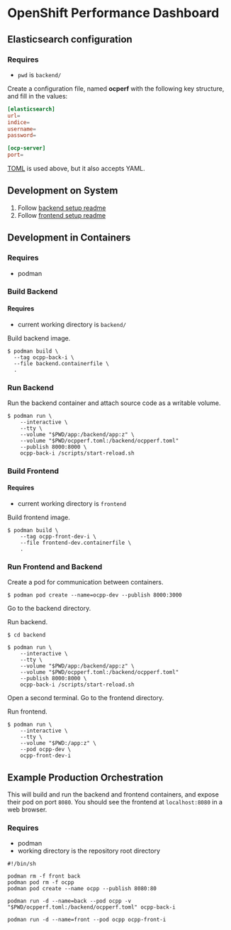 # OpenShift Performance Dashboard



## Elasticsearch configuration

### Requires

* `pwd` is `backend/`

Create a configuration file, named **ocperf** with the following key structure, and fill in the values:

```toml
[elasticsearch]
url=
indice=
username=
password=

[ocp-server]
port=
```

[TOML](https://toml.io/en/) is used above, but it also accepts YAML.


## Development on System

1. Follow [backend setup readme](backend/README.md)
2. Follow [frontend setup readme](frontend/README.md)


## Development in Containers

### Requires

* podman

### Build Backend

#### Requires

* current working directory is `backend/`

Build backend image.

    $ podman build \
      --tag ocpp-back-i \
      --file backend.containerfile \
      .


### Run Backend 

Run the backend container and attach source code as a writable volume.

    $ podman run \
        --interactive \
        --tty \
        --volume "$PWD/app:/backend/app:z" \
        --volume "$PWD/ocpperf.toml:/backend/ocpperf.toml"
        --publish 8000:8000 \
        ocpp-back-i /scripts/start-reload.sh


### Build Frontend

#### Requires

* current working directory is `frontend`

Build frontend image.

    $ podman build \
        --tag ocpp-front-dev-i \
        --file frontend-dev.containerfile \
        .

### Run Frontend and Backend

Create a pod for communication between containers.

    $ podman pod create --name=ocpp-dev --publish 8000:3000

Go to the backend directory.

Run backend.

    $ cd backend

    $ podman run \
        --interactive \
        --tty \
        --volume "$PWD/app:/backend/app:z" \
        --volume "$PWD/ocpperf.toml:/backend/ocpperf.toml"
        --publish 8000:8000 \
        ocpp-back-i /scripts/start-reload.sh

Open a second terminal. Go to the frontend directory.

Run frontend.

    $ podman run \
        --interactive \
        --tty \
        --volume "$PWD:/app:z" \
        --pod ocpp-dev \
        ocpp-front-dev-i


## Example Production Orchestration

This will build and run the backend and frontend containers, and expose their pod on port `8080`. You should see the frontend at `localhost:8080` in a web browser.

### Requires

* podman
* working directory is the repository root directory

```shell 
#!/bin/sh

podman rm -f front back
podman pod rm -f ocpp
podman pod create --name ocpp --publish 8080:80

podman run -d --name=back --pod ocpp -v "$PWD/ocpperf.toml:/backend/ocpperf.toml" ocpp-back-i

podman run -d --name=front --pod ocpp ocpp-front-i
```